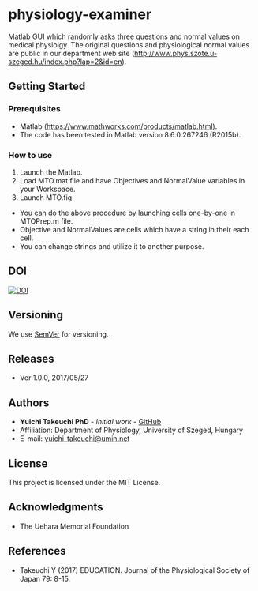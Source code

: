 # physiology-examiner
Matlab GUI which randomly asks three questions and normal values on medical physiolgy. The original questions and physiological normal values are public in our department web site (http://www.phys.szote.u-szeged.hu/index.php?lap=2&id=en).

## Getting Started

### Prerequisites
* Matlab (https://www.mathworks.com/products/matlab.html).
* The code has been tested in Matlab version 8.6.0.267246 (R2015b).

### How to use
1. Launch the Matlab.
2. Load MTO.mat file and have Objectives and NormalValue variables in your Workspace.
3. Launch MTO.fig

* You can do the above procedure by launching cells one-by-one in MTOPrep.m file.
* Objective and NormalValues are cells which have a string in their each cell.
* You can change strings and utilize it to another purpose.

## DOI
[![DOI](https://zenodo.org/badge/DOI/10.5281/zenodo.583685.svg)](https://doi.org/10.5281/zenodo.583685)

## Versioning
We use [SemVer](http://semver.org/) for versioning.

## Releases
* Ver 1.0.0, 2017/05/27

## Authors
* **Yuichi Takeuchi PhD** - *Initial work* - [GitHub](https://github.com/yuichi-takeuchi)
* Affiliation: Department of Physiology, University of Szeged, Hungary
* E-mail: yuichi-takeuchi@umin.net

## License
This project is licensed under the MIT License.

## Acknowledgments
* The Uehara Memorial Foundation

## References
* Takeuchi Y (2017) EDUCATION. Journal of the Physiological Society of Japan 79: 8-15.

